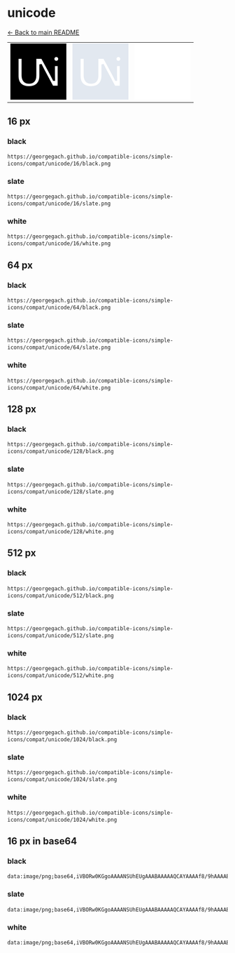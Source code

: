 # unicode

[← Back to main README](../../README.md)

<table><tr>
  <td><img src="./128/black.png" width="128" alt="unicode black icon" /></td>
  <td><img src="./128/slate.png" width="128" alt="unicode slate icon" /></td>
  <td><img src="./128/white.png" width="128" alt="unicode white icon" /></td>
</tr></table>

## 16 px

### black
```
https://georgegach.github.io/compatible-icons/simple-icons/compat/unicode/16/black.png
```

### slate
```
https://georgegach.github.io/compatible-icons/simple-icons/compat/unicode/16/slate.png
```

### white
```
https://georgegach.github.io/compatible-icons/simple-icons/compat/unicode/16/white.png
```

## 64 px

### black
```
https://georgegach.github.io/compatible-icons/simple-icons/compat/unicode/64/black.png
```

### slate
```
https://georgegach.github.io/compatible-icons/simple-icons/compat/unicode/64/slate.png
```

### white
```
https://georgegach.github.io/compatible-icons/simple-icons/compat/unicode/64/white.png
```

## 128 px

### black
```
https://georgegach.github.io/compatible-icons/simple-icons/compat/unicode/128/black.png
```

### slate
```
https://georgegach.github.io/compatible-icons/simple-icons/compat/unicode/128/slate.png
```

### white
```
https://georgegach.github.io/compatible-icons/simple-icons/compat/unicode/128/white.png
```

## 512 px

### black
```
https://georgegach.github.io/compatible-icons/simple-icons/compat/unicode/512/black.png
```

### slate
```
https://georgegach.github.io/compatible-icons/simple-icons/compat/unicode/512/slate.png
```

### white
```
https://georgegach.github.io/compatible-icons/simple-icons/compat/unicode/512/white.png
```

## 1024 px

### black
```
https://georgegach.github.io/compatible-icons/simple-icons/compat/unicode/1024/black.png
```

### slate
```
https://georgegach.github.io/compatible-icons/simple-icons/compat/unicode/1024/slate.png
```

### white
```
https://georgegach.github.io/compatible-icons/simple-icons/compat/unicode/1024/white.png
```

## 16 px in base64

### black
```
data:image/png;base64,iVBORw0KGgoAAAANSUhEUgAAABAAAAAQCAYAAAAf8/9hAAAABmJLR0QA/wD/AP+gvaeTAAAA5klEQVQ4jc3TvUpDQRAF4O+GCIKNaCcIvoa9hS/gA/gOItj5AoKNhaVgJ1aChY2N2NulSZr4Q1AsguAvroWzsF4S0JvGgS1m5pzDmWGnwicqzSJVSA3JoDUJuanAAP1RAgfo1cAn2MBNUevjqASleGu4KvKETcxjD+9Re8ZTxvxmhFOcFS4G6IwaYVxMYRv7eMEDLv4i8IEl3/u5rnPKZC7AORLuw8FsuNjB9DiBFRxjGPktLoMMi2jjsG4xb/wO61jFFpZxHq4yphsOdnOt/pWHeMQbZrDg5528xlit6PkftzCJg/QFdwI+x/9NeIEAAAAASUVORK5CYII=
```

### slate
```
data:image/png;base64,iVBORw0KGgoAAAANSUhEUgAAABAAAAAQCAYAAAAf8/9hAAAABmJLR0QA/wD/AP+gvaeTAAABG0lEQVQ4ja2TPUqDURBFz53PgJDCYBkIuACXYOkWxCVYC1ZW2YDW2inYiYWIFtbBNVilSPxJiEgIFkaTdy2M0Y+kCInTzfDumXvhjRqtbgLEfOVYQAygWEAMwBwAtYHmJMA6Ber5x75C3gM//o7cDOl8AmB8LfGW2+WsFp/ZSSguBYPRdH3otDNzhJSlm2Td/riQaMu6nxkgKEipKrJjW++WXyTVZgYgBoY1Raor/OCU14ybLFj1OCcY29BBFDClQaIKHEhangowbGIuEL2R9acscWe79N27opSWSD6bDkhsEPEsaTuI/VC2NYzhEagyylK0YnfYXznMJWy0uv6Tt4d5lfRhp6JQ2fmv3kfuYAJUngTMUf9yC4s48Bfb7nPX1baOUgAAAABJRU5ErkJggg==
```

### white
```
data:image/png;base64,iVBORw0KGgoAAAANSUhEUgAAABAAAAAQCAYAAAAf8/9hAAAABmJLR0QA/wD/AP+gvaeTAAAA+ElEQVQ4ja2TvUoDURCFv10UAmmCdkLA17C38AXyAL6DCOnyAoKNhaVgJ6kECxubkN7ORpsYQ1AsguBf8LPIXXN3ScBkc7qZOedwZrg3UX+AhOVgWkIMkKQlxAAsYzAEerMMzoCHAvkSOAD6Ua8HXPxVTtFQb83jUN1UT9Tv0HtX3zLCf1a4Aq6jFEPgbtYK87AOtIBT4AN4ATqLGIyBbSb3eSxq4mIjkDMIPIcEtZDiCKjMM9gF2sAo1E9AN4gB6sAacJ7LF118oO6re2pT3VFv1HHEuVcr6nHWSFQjvxHwCnwBVWCL/FP/DGulYUbRYGGs5C+USeAvcP+mYshmVZAAAAAASUVORK5CYII=
```

